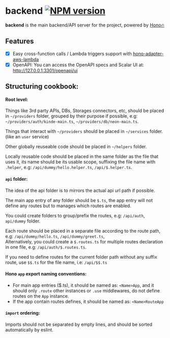 # backend [![NPM version](https://img.shields.io/npm/v/backend?color=a1b858&label=)](https://www.npmjs.com/package/backend)

**backend** is the main backend/API server for the project, powered by [Hono🔥](https://hono.dev/)

## Features
- [x] Easy cross-function calls / Lambda triggers support with [hono-adapter-aws-lambda](https://github.com/NamesMT/hono-adapter-aws-lambda)
- [x] OpenAPI: You can access the OpenAPI specs and Scalar UI at: http://127.0.0.1:3301/openapi/ui

## Structuring cookbook:
#### Root level:
Things like 3rd party APIs, DBs, Storages connectors, etc, should be placed in `~/providers` folder, grouped by their purpose if possible, e.g: `~/providers/auth/kinde-main.ts`, `~/providers/db/neon-main.ts`.

Things that interact with `~/providers` should be placed in `~/services` folder. (like an `user` service)

Other globally reuseable code should be placed in `~/helpers` folder.

Locally reusable code should be placed in the same folder as the file that uses it, its name should be its usable scope, suffixing the file name with `.helper`, e.g: `/api/dummy/hello.helper.ts`, `/api/$.helper.ts`.

#### `api` folder:
The idea of the api folder is to mirrors the actual api url path if possible.

The main app entry of any folder should be `$.ts`, the app entry will not define any routes but to manages which routes are enabled.

You could create folders to group/prefix the routes, e.g: `/api/auth`, `api/dummy` folder.

Each route should be placed in a separate file according to the route path, e.g: `/api/dummy/hello.ts`, `/api/dummy/greet.ts`,  
Alternatively, you could create a `$.routes.ts` for multiple routes declaration in one file, e.g: `/api/auth/$.routes.ts`.

If you need to define routes for the current folder path without any suffix route, use `$$.ts` for the file name, i.e: `/api/$$.ts`

#### Hono `app` export naming conventions:
* For main app entries ($.ts), it should be named as: `<Name>App`, and it should only `.route` other instances or `.use` middlewares, do not define routes on the `App` instance.
* If the app contain routes defines, it should be named as: `<Name>RouteApp`

#### `import` ordering:
Imports should not be separated by empty lines, and should be sorted automatically by eslint.
